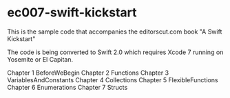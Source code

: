 ec007-swift-kickstart
=====================

This is the sample code that accompanies the editorscut.com book "A Swift Kickstart"

The code is being converted to Swift 2.0 which requires Xcode 7 running on Yosemite or El Capitan.

Chapter 1 BeforeWeBegin
Chapter 2 Functions
Chapter 3 VariablesAndConstants
Chapter 4 Collections
Chapter 5 FlexibleFunctions
Chapter 6 Enumerations
Chapter 7 Structs
